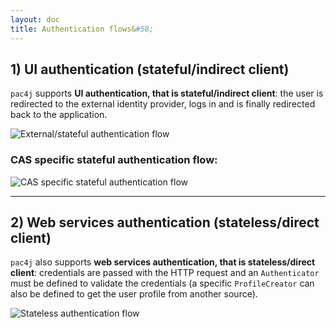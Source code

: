 ```yaml
---
layout: doc
title: Authentication flows&#58;
---
```


## 1) UI authentication (stateful/indirect client)

`pac4j` supports **UI authentication, that is stateful/indirect client**: the user is redirected to the external identity provider, logs in and is finally redirected back to the application.

<div class="text-center">

<img alt="External/stateful authentication flow" src="/img/pac4j-stateful.png" />

<h3>CAS specific stateful authentication flow:</h3>

<img alt="CAS specific stateful authentication flow" src="/img/sequence_diagram.jpg" />

</div>

---

## 2) Web services authentication (stateless/direct client)

`pac4j` also supports **web services authentication, that is stateless/direct client**: credentials are passed with the HTTP request and an `Authenticator` must be defined to validate the credentials (a specific `ProfileCreator` can also be defined to get the user profile from another source).

<div class="text-center">

<img src="/img/pac4j-stateless.png" alt="Stateless authentication flow" />

</div>
